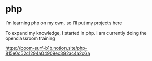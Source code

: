 # php 
I’m learning php on my own, so I’ll put my projects here

To expand my knowledge, I started in php. I am currently doing the openclassroom training

https://boom-surf-b1b.notion.site/php-815e0c52c1294a04909ec392ac4a2c6a
